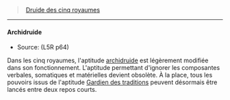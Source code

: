 ﻿> [Druide des cinq royaumes](hd_l5r_druid.md)

---

#### Archidruide

- Source: (L5R p64)

Dans les cinq royaumes, l'aptitude [archidruide](hd_druid_archidruide.md) est légèrement modifiée dans son fonctionnement. L'aptitude permettant d'ignorer les composantes verbales, somatiques et matérielles devient obsolète. À la place, tous les pouvoirs issus de l'aptitude [Gardien des traditions](hd_l5r_druid_gardien_des_traditions.md) peuvent désormais être lancés entre deux repos courts.

